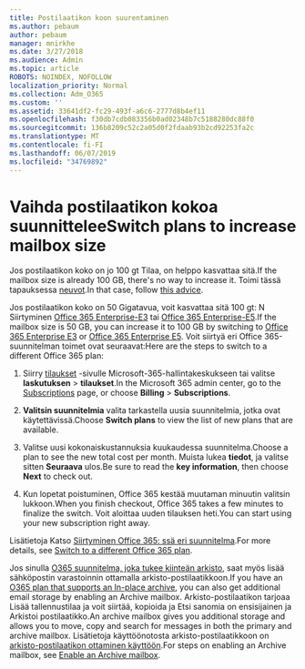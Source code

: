 ```yaml
---
title: Postilaatikon koon suurentaminen
ms.author: pebaum
author: pebaum
manager: mnirkhe
ms.date: 3/27/2018
ms.audience: Admin
ms.topic: article
ROBOTS: NOINDEX, NOFOLLOW
localization_priority: Normal
ms.collection: Adm_O365
ms.custom: ''
ms.assetid: 33641df2-fc29-493f-a6c6-2777d8b4ef11
ms.openlocfilehash: f30db7cdb083356b0ad02348b7c5188280dc88f0
ms.sourcegitcommit: 136b8209c52c2a05d0f2fdaab93b2cd92253fa2c
ms.translationtype: MT
ms.contentlocale: fi-FI
ms.lasthandoff: 06/07/2019
ms.locfileid: "34769892"
---
```

# <a name="switch-plans-to-increase-mailbox-size"></a><span data-ttu-id="d1dd6-102">Vaihda postilaatikon kokoa suunnittelee</span><span class="sxs-lookup"><span data-stu-id="d1dd6-102">Switch plans to increase mailbox size</span></span>

<span data-ttu-id="d1dd6-103">Jos postilaatikon koko on jo 100 gt Tilaa, on helppo kasvattaa sitä.</span><span class="sxs-lookup"><span data-stu-id="d1dd6-103">If the mailbox size is already 100 GB, there's no way to increase it.</span></span> <span data-ttu-id="d1dd6-104">Toimi tässä tapauksessa [neuvot](https://support.office.com/client/e57572ff-0ba7-4782-ba5d-cdac3142ea71).</span><span class="sxs-lookup"><span data-stu-id="d1dd6-104">In that case, follow [this advice](https://support.office.com/client/e57572ff-0ba7-4782-ba5d-cdac3142ea71).</span></span> 
  
<span data-ttu-id="d1dd6-105">Jos postilaatikon koko on 50 Gigatavua, voit kasvattaa sitä 100 gt: N Siirtyminen [Office 365 Enterprise-E3](https://products.office.com/business/office-365-enterprise-e3-business-software) tai [Office 365 Enterprise-E5](https://products.office.com/business/office-365-enterprise-e5-business-software).</span><span class="sxs-lookup"><span data-stu-id="d1dd6-105">If the mailbox size is 50 GB, you can increase it to 100 GB by switching to [Office 365 Enterprise E3](https://products.office.com/business/office-365-enterprise-e3-business-software) or [Office 365 Enterprise E5](https://products.office.com/business/office-365-enterprise-e5-business-software).</span></span> <span data-ttu-id="d1dd6-106">Voit siirtyä eri Office 365-suunnitelman toimet ovat seuraavat:</span><span class="sxs-lookup"><span data-stu-id="d1dd6-106">Here are the steps to switch to a different Office 365 plan:</span></span>
  
1. <span data-ttu-id="d1dd6-107">Siirry [tilaukset](https://go.microsoft.com/fwlink/p/?linkid=842054) -sivulle Microsoft-365-hallintakeskukseen tai valitse **laskutuksen** \> **tilaukset**.</span><span class="sxs-lookup"><span data-stu-id="d1dd6-107">In the Microsoft 365 admin center, go to the [Subscriptions](https://go.microsoft.com/fwlink/p/?linkid=842054) page, or choose **Billing** \> **Subscriptions**.</span></span>
    
2. <span data-ttu-id="d1dd6-108">**Valitsin suunnitelmia** valita tarkastella uusia suunnitelmia, jotka ovat käytettävissä.</span><span class="sxs-lookup"><span data-stu-id="d1dd6-108">Choose **Switch plans** to view the list of new plans that are available.</span></span> 
    
3. <span data-ttu-id="d1dd6-109">Valitse uusi kokonaiskustannuksia kuukaudessa suunnitelma.</span><span class="sxs-lookup"><span data-stu-id="d1dd6-109">Choose a plan to see the new total cost per month.</span></span> <span data-ttu-id="d1dd6-110">Muista lukea **tiedot**, ja valitse sitten **Seuraava** ulos.</span><span class="sxs-lookup"><span data-stu-id="d1dd6-110">Be sure to read the **key information**, then choose **Next** to check out.</span></span> 
    
4. <span data-ttu-id="d1dd6-111">Kun lopetat poistuminen, Office 365 kestää muutaman minuutin valitsin lukkoon.</span><span class="sxs-lookup"><span data-stu-id="d1dd6-111">When you finish checkout, Office 365 takes a few minutes to finalize the switch.</span></span> <span data-ttu-id="d1dd6-112">Voit aloittaa uuden tilauksen heti.</span><span class="sxs-lookup"><span data-stu-id="d1dd6-112">You can start using your new subscription right away.</span></span>
    
<span data-ttu-id="d1dd6-113">Lisätietoja Katso [Siirtyminen Office 365: ssä eri suunnitelma](https://support.office.com/article/73318661-8f33-478b-bcc7-fb8d69dbb22a).</span><span class="sxs-lookup"><span data-stu-id="d1dd6-113">For more details, see [Switch to a different Office 365 plan](https://support.office.com/article/73318661-8f33-478b-bcc7-fb8d69dbb22a).</span></span>
  
<span data-ttu-id="d1dd6-114">Jos sinulla [O365 suunnitelma, joka tukee kiinteän arkisto](https://docs.microsoft.com/office365/servicedescriptions/exchange-online-archiving-service-description/exchange-online-archiving-service-description), saat myös lisää sähköpostin varastoinnin ottamalla arkisto-postilaatikkoon.</span><span class="sxs-lookup"><span data-stu-id="d1dd6-114">If you have an [O365 plan that supports an In-place archive](https://docs.microsoft.com/office365/servicedescriptions/exchange-online-archiving-service-description/exchange-online-archiving-service-description), you can also get additional email storage by enabling an Archive mailbox.</span></span>  <span data-ttu-id="d1dd6-115">Arkisto-postilaatikon tarjoaa Lisää tallennustilaa ja voit siirtää, kopioida ja Etsi sanomia on ensisijainen ja Arkistoi postilaatikko.</span><span class="sxs-lookup"><span data-stu-id="d1dd6-115">An archive mailbox gives you additional storage and allows you to move, copy and search for messages in both the primary and archive mailbox.</span></span> <span data-ttu-id="d1dd6-116">Lisätietoja käyttöönotosta arkisto-postilaatikkoon on [arkisto-postilaatikon ottaminen käyttöön](https://docs.microsoft.com/office365/securitycompliance/enable-archive-mailboxes).</span><span class="sxs-lookup"><span data-stu-id="d1dd6-116">For steps on enabling an Archive mailbox, see [Enable an Archive mailbox](https://docs.microsoft.com/office365/securitycompliance/enable-archive-mailboxes).</span></span>

